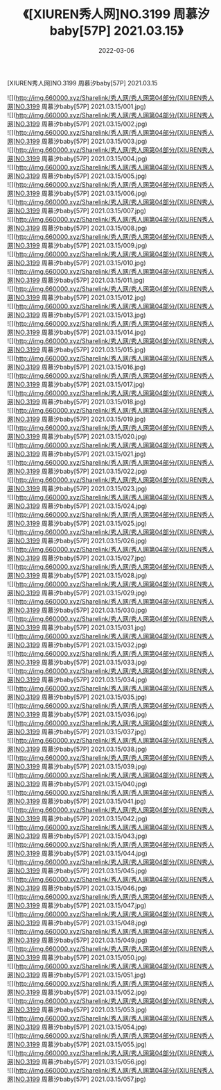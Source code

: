 ﻿---
layout: post
title:  《[XIUREN秀人网]NO.3199 周慕汐baby[57P] 2021.03.15》
date:   2022-03-06
img: http://img.660000.xyz/Sharelink/秀人网/秀人网第04部分/[XIUREN秀人网]NO.3199 周慕汐baby[57P] 2021.03.15/000.jpg
categories: [美女, 清纯, 唯美]
---

[XIUREN秀人网]NO.3199 周慕汐baby[57P] 2021.03.15

 ![](http://img.660000.xyz/Sharelink/秀人网/秀人网第04部分/[XIUREN秀人网]NO.3199 周慕汐baby[57P] 2021.03.15/001.jpg) <br>![](http://img.660000.xyz/Sharelink/秀人网/秀人网第04部分/[XIUREN秀人网]NO.3199 周慕汐baby[57P] 2021.03.15/002.jpg) <br>![](http://img.660000.xyz/Sharelink/秀人网/秀人网第04部分/[XIUREN秀人网]NO.3199 周慕汐baby[57P] 2021.03.15/003.jpg) <br>![](http://img.660000.xyz/Sharelink/秀人网/秀人网第04部分/[XIUREN秀人网]NO.3199 周慕汐baby[57P] 2021.03.15/004.jpg) <br>![](http://img.660000.xyz/Sharelink/秀人网/秀人网第04部分/[XIUREN秀人网]NO.3199 周慕汐baby[57P] 2021.03.15/005.jpg) <br>![](http://img.660000.xyz/Sharelink/秀人网/秀人网第04部分/[XIUREN秀人网]NO.3199 周慕汐baby[57P] 2021.03.15/006.jpg) <br>![](http://img.660000.xyz/Sharelink/秀人网/秀人网第04部分/[XIUREN秀人网]NO.3199 周慕汐baby[57P] 2021.03.15/007.jpg) <br>![](http://img.660000.xyz/Sharelink/秀人网/秀人网第04部分/[XIUREN秀人网]NO.3199 周慕汐baby[57P] 2021.03.15/008.jpg) <br>![](http://img.660000.xyz/Sharelink/秀人网/秀人网第04部分/[XIUREN秀人网]NO.3199 周慕汐baby[57P] 2021.03.15/009.jpg) <br>![](http://img.660000.xyz/Sharelink/秀人网/秀人网第04部分/[XIUREN秀人网]NO.3199 周慕汐baby[57P] 2021.03.15/010.jpg) <br>![](http://img.660000.xyz/Sharelink/秀人网/秀人网第04部分/[XIUREN秀人网]NO.3199 周慕汐baby[57P] 2021.03.15/011.jpg) <br>![](http://img.660000.xyz/Sharelink/秀人网/秀人网第04部分/[XIUREN秀人网]NO.3199 周慕汐baby[57P] 2021.03.15/012.jpg) <br>![](http://img.660000.xyz/Sharelink/秀人网/秀人网第04部分/[XIUREN秀人网]NO.3199 周慕汐baby[57P] 2021.03.15/013.jpg) <br>![](http://img.660000.xyz/Sharelink/秀人网/秀人网第04部分/[XIUREN秀人网]NO.3199 周慕汐baby[57P] 2021.03.15/014.jpg) <br>![](http://img.660000.xyz/Sharelink/秀人网/秀人网第04部分/[XIUREN秀人网]NO.3199 周慕汐baby[57P] 2021.03.15/015.jpg) <br>![](http://img.660000.xyz/Sharelink/秀人网/秀人网第04部分/[XIUREN秀人网]NO.3199 周慕汐baby[57P] 2021.03.15/016.jpg) <br>![](http://img.660000.xyz/Sharelink/秀人网/秀人网第04部分/[XIUREN秀人网]NO.3199 周慕汐baby[57P] 2021.03.15/017.jpg) <br>![](http://img.660000.xyz/Sharelink/秀人网/秀人网第04部分/[XIUREN秀人网]NO.3199 周慕汐baby[57P] 2021.03.15/018.jpg) <br>![](http://img.660000.xyz/Sharelink/秀人网/秀人网第04部分/[XIUREN秀人网]NO.3199 周慕汐baby[57P] 2021.03.15/019.jpg) <br>![](http://img.660000.xyz/Sharelink/秀人网/秀人网第04部分/[XIUREN秀人网]NO.3199 周慕汐baby[57P] 2021.03.15/020.jpg) <br>![](http://img.660000.xyz/Sharelink/秀人网/秀人网第04部分/[XIUREN秀人网]NO.3199 周慕汐baby[57P] 2021.03.15/021.jpg) <br>![](http://img.660000.xyz/Sharelink/秀人网/秀人网第04部分/[XIUREN秀人网]NO.3199 周慕汐baby[57P] 2021.03.15/022.jpg) <br>![](http://img.660000.xyz/Sharelink/秀人网/秀人网第04部分/[XIUREN秀人网]NO.3199 周慕汐baby[57P] 2021.03.15/023.jpg) <br>![](http://img.660000.xyz/Sharelink/秀人网/秀人网第04部分/[XIUREN秀人网]NO.3199 周慕汐baby[57P] 2021.03.15/024.jpg) <br>![](http://img.660000.xyz/Sharelink/秀人网/秀人网第04部分/[XIUREN秀人网]NO.3199 周慕汐baby[57P] 2021.03.15/025.jpg) <br>![](http://img.660000.xyz/Sharelink/秀人网/秀人网第04部分/[XIUREN秀人网]NO.3199 周慕汐baby[57P] 2021.03.15/026.jpg) <br>![](http://img.660000.xyz/Sharelink/秀人网/秀人网第04部分/[XIUREN秀人网]NO.3199 周慕汐baby[57P] 2021.03.15/027.jpg) <br>![](http://img.660000.xyz/Sharelink/秀人网/秀人网第04部分/[XIUREN秀人网]NO.3199 周慕汐baby[57P] 2021.03.15/028.jpg) <br>![](http://img.660000.xyz/Sharelink/秀人网/秀人网第04部分/[XIUREN秀人网]NO.3199 周慕汐baby[57P] 2021.03.15/029.jpg) <br>![](http://img.660000.xyz/Sharelink/秀人网/秀人网第04部分/[XIUREN秀人网]NO.3199 周慕汐baby[57P] 2021.03.15/030.jpg) <br>![](http://img.660000.xyz/Sharelink/秀人网/秀人网第04部分/[XIUREN秀人网]NO.3199 周慕汐baby[57P] 2021.03.15/031.jpg) <br>![](http://img.660000.xyz/Sharelink/秀人网/秀人网第04部分/[XIUREN秀人网]NO.3199 周慕汐baby[57P] 2021.03.15/032.jpg) <br>![](http://img.660000.xyz/Sharelink/秀人网/秀人网第04部分/[XIUREN秀人网]NO.3199 周慕汐baby[57P] 2021.03.15/033.jpg) <br>![](http://img.660000.xyz/Sharelink/秀人网/秀人网第04部分/[XIUREN秀人网]NO.3199 周慕汐baby[57P] 2021.03.15/034.jpg) <br>![](http://img.660000.xyz/Sharelink/秀人网/秀人网第04部分/[XIUREN秀人网]NO.3199 周慕汐baby[57P] 2021.03.15/035.jpg) <br>![](http://img.660000.xyz/Sharelink/秀人网/秀人网第04部分/[XIUREN秀人网]NO.3199 周慕汐baby[57P] 2021.03.15/036.jpg) <br>![](http://img.660000.xyz/Sharelink/秀人网/秀人网第04部分/[XIUREN秀人网]NO.3199 周慕汐baby[57P] 2021.03.15/037.jpg) <br>![](http://img.660000.xyz/Sharelink/秀人网/秀人网第04部分/[XIUREN秀人网]NO.3199 周慕汐baby[57P] 2021.03.15/038.jpg) <br>![](http://img.660000.xyz/Sharelink/秀人网/秀人网第04部分/[XIUREN秀人网]NO.3199 周慕汐baby[57P] 2021.03.15/039.jpg) <br>![](http://img.660000.xyz/Sharelink/秀人网/秀人网第04部分/[XIUREN秀人网]NO.3199 周慕汐baby[57P] 2021.03.15/040.jpg) <br>![](http://img.660000.xyz/Sharelink/秀人网/秀人网第04部分/[XIUREN秀人网]NO.3199 周慕汐baby[57P] 2021.03.15/041.jpg) <br>![](http://img.660000.xyz/Sharelink/秀人网/秀人网第04部分/[XIUREN秀人网]NO.3199 周慕汐baby[57P] 2021.03.15/042.jpg) <br>![](http://img.660000.xyz/Sharelink/秀人网/秀人网第04部分/[XIUREN秀人网]NO.3199 周慕汐baby[57P] 2021.03.15/043.jpg) <br>![](http://img.660000.xyz/Sharelink/秀人网/秀人网第04部分/[XIUREN秀人网]NO.3199 周慕汐baby[57P] 2021.03.15/044.jpg) <br>![](http://img.660000.xyz/Sharelink/秀人网/秀人网第04部分/[XIUREN秀人网]NO.3199 周慕汐baby[57P] 2021.03.15/045.jpg) <br>![](http://img.660000.xyz/Sharelink/秀人网/秀人网第04部分/[XIUREN秀人网]NO.3199 周慕汐baby[57P] 2021.03.15/046.jpg) <br>![](http://img.660000.xyz/Sharelink/秀人网/秀人网第04部分/[XIUREN秀人网]NO.3199 周慕汐baby[57P] 2021.03.15/047.jpg) <br>![](http://img.660000.xyz/Sharelink/秀人网/秀人网第04部分/[XIUREN秀人网]NO.3199 周慕汐baby[57P] 2021.03.15/048.jpg) <br>![](http://img.660000.xyz/Sharelink/秀人网/秀人网第04部分/[XIUREN秀人网]NO.3199 周慕汐baby[57P] 2021.03.15/049.jpg) <br>![](http://img.660000.xyz/Sharelink/秀人网/秀人网第04部分/[XIUREN秀人网]NO.3199 周慕汐baby[57P] 2021.03.15/050.jpg) <br>![](http://img.660000.xyz/Sharelink/秀人网/秀人网第04部分/[XIUREN秀人网]NO.3199 周慕汐baby[57P] 2021.03.15/051.jpg) <br>![](http://img.660000.xyz/Sharelink/秀人网/秀人网第04部分/[XIUREN秀人网]NO.3199 周慕汐baby[57P] 2021.03.15/052.jpg) <br>![](http://img.660000.xyz/Sharelink/秀人网/秀人网第04部分/[XIUREN秀人网]NO.3199 周慕汐baby[57P] 2021.03.15/053.jpg) <br>![](http://img.660000.xyz/Sharelink/秀人网/秀人网第04部分/[XIUREN秀人网]NO.3199 周慕汐baby[57P] 2021.03.15/054.jpg) <br>![](http://img.660000.xyz/Sharelink/秀人网/秀人网第04部分/[XIUREN秀人网]NO.3199 周慕汐baby[57P] 2021.03.15/055.jpg) <br>![](http://img.660000.xyz/Sharelink/秀人网/秀人网第04部分/[XIUREN秀人网]NO.3199 周慕汐baby[57P] 2021.03.15/056.jpg) <br>![](http://img.660000.xyz/Sharelink/秀人网/秀人网第04部分/[XIUREN秀人网]NO.3199 周慕汐baby[57P] 2021.03.15/057.jpg) <br>